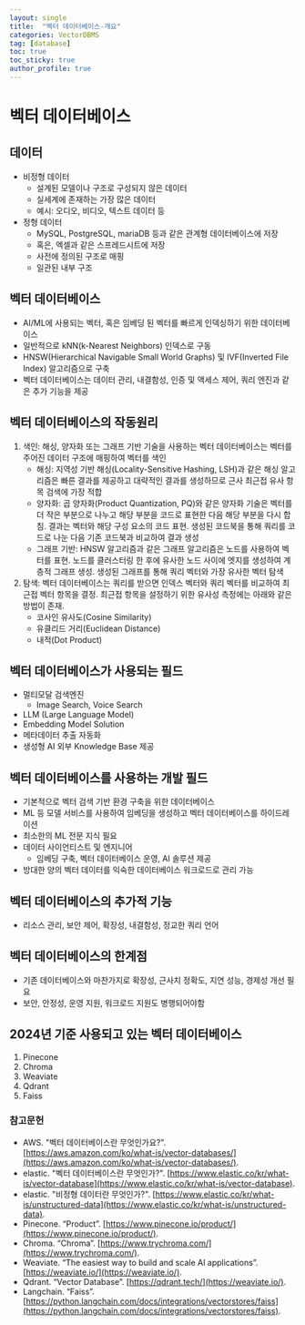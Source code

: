 ```yaml
---
layout: single
title:  "벡터 데이터베이스-개요"
categories: VectorDBMS
tag: [database]
toc: true
toc_sticky: true
author_profile: true
---
```


# 벡터 데이터베이스
## 데이터
- 비정형 데이터
    - 설계된 모델이나 구조로 구성되지 않은 데이터
    - 실세계에 존재하는 가장 많은 데이터
    - 예시: 오디오, 비디오, 텍스트 데이터 등
- 정형 데이터
    - MySQL, PostgreSQL, mariaDB 등과 같은 관계형 데이터베이스에 저장
    - 혹은, 엑셀과 같은 스프레드시트에 저장
    - 사전에 정의된 구조로 매핑
    - 일관된 내부 구조

## 벡터 데이터베이스
- AI/ML에 사용되는 벡터, 혹은 임베딩 된 벡터를 빠르게 인덱싱하기 위한 데이터베이스
- 일반적으로 kNN(k-Nearest Neighbors) 인덱스로 구동
- HNSW(Hierarchical Navigable Small World Graphs) 및 IVF(Inverted File Index) 알고리즘으로 구축
- 벡터 데이터베이스는 데이터 관리, 내결함성, 인증 및 액세스 제어, 쿼리 엔진과 같은 추가 기능을 제공

## 벡터 데이터베이스의 작동원리
1. 색인: 해싱, 양자화 또는 그래프 기반 기술을 사용하는 벡터 데이터베이스는 벡터를 주어진 데이터 구조에 매핑하여 벡터를 색인
    - 해싱: 지역성 기반 해싱(Locality-Sensitive Hashing, LSH)과 같은 해싱 알고리즘은 빠른 결과를 제공하고 대략적인 결과를 생성하므로 근사 최근접 유사 항목 검색에 가장 적합
    - 양자화: 곱 양자화(Product Quantization, PQ)와 같은 양자화 기술은 벡터를 더 작은 부분으로 나누고 해당 부분을 코드로 표현한 다음 해당 부분을 다시 합침. 결과는 벡터와 해당 구성 요소의 코드 표현. 생성된 코드북을 통해 쿼리를 코드로 나눈 다음 기존 코드북과 비교하여 결과 생성
    - 그래프 기반: HNSW 알고리즘과 같은 그래프 알고리즘은 노드를 사용하여 벡터를 표현. 노드를 클러스터링 한 후에 유사한 노드 사이에 엣지를 생성하여 계층적 그래프 생성. 생성된 그래프를 통해 쿼리 벡터와 가장 유사한 벡터 탐색
2. 탐색: 벡터 데이터베이스는 쿼리를 받으면 인덱스 벡터와 쿼리 벡터를 비교하여 최근접 벡터 항목을 결정. 최근접 항목을 설정하기 위한 유사성 측정에는 아래와 같은 방법이 존재.
    - 코사인 유사도(Cosine Similarity)
    - 유클리드 거리(Euclidean Distance)
    - 내적(Dot Product)

## 벡터 데이터베이스가 사용되는 필드
- 멀티모달 검색엔진
    - Image Search, Voice Search
- LLM (Large Language Model)
- Embedding Model Solution
- 메타데이터 추출 자동화
- 생성형 AI 외부 Knowledge Base 제공

## 벡터 데이터베이스를 사용하는 개발 필드
- 기본적으로 벡터 검색 기반 환경 구축을 위한 데이터베이스
- ML 등 모델 서비스를 사용하여 임베딩을 생성하고 벡터 데이터베이스를 하이드레이션
- 최소한의 ML 전문 지식 필요
- 데이터 사이언티스트 및 엔지니어
    - 임베딩 구축, 벡터 데이터베이스 운영, AI 솔루션 제공
- 방대한 양의 벡터 데이터를 익숙한 데이터베이스 워크로드로 관리 가능

## 벡터 데이터베이스의 추가적 기능
- 리소스 관리, 보안 제어, 확장성, 내결함성, 정교한 쿼리 언어

## 벡터 데이터베이스의 한계점
- 기존 데이터베이스와 마찬가지로 확장성, 근사치 정확도, 지연 성능, 경제성 개선 필요
- 보안, 안정성, 운영 지원, 워크로드 지원도 병행되어야함

## 2024년 기준 사용되고 있는 벡터 데이터베이스
1. Pinecone
2. Chroma
3. Weaviate
4. Qdrant
5. Faiss

### 참고문헌
- AWS. "벡터 데이터베이스란 무엇인가요?". [https://aws.amazon.com/ko/what-is/vector-databases/](https://aws.amazon.com/ko/what-is/vector-databases/).
- elastic. "벡터 데이터베이스란 무엇인가?". [https://www.elastic.co/kr/what-is/vector-database](https://www.elastic.co/kr/what-is/vector-database).
- elastic. "비정형 데이터란 무엇인가?". [https://www.elastic.co/kr/what-is/unstructured-data](https://www.elastic.co/kr/what-is/unstructured-data).
- Pinecone. “Product”. [https://www.pinecone.io/product/](https://www.pinecone.io/product/).
- Chroma. “Chroma”. [https://www.trychroma.com/](https://www.trychroma.com/).
- Weaviate. “The easiest way to build and scale AI applications”. [https://weaviate.io/](https://weaviate.io/).
- Qdrant. “Vector Database”. [https://qdrant.tech/](https://weaviate.io/).
- Langchain. “Faiss”. [https://python.langchain.com/docs/integrations/vectorstores/faiss](https://python.langchain.com/docs/integrations/vectorstores/faiss).

